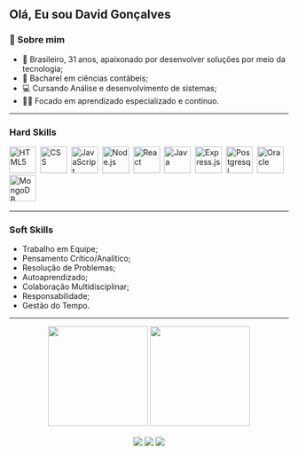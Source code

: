 ## Olá, Eu sou David Gonçalves

### 🔎 Sobre mim
- 🙂 Brasileiro, 31 anos, apaixonado por desenvolver soluções por meio da tecnologia;
- 📒 Bacharel em ciências contábeis; 
- 💻 Cursando Análise e desenvolvimento de sistemas;
- 👨‍💻 Focado em aprendizado especializado e contínuo.

---

### Hard Skills

  <img src="https://icongr.am/devicon/html5-original.svg?size=128&color=currentColor" title="HTML" alt="HTML5" width="48px" margin="10px">&nbsp;
  <img src="https://icongr.am/devicon/css3-original.svg?size=128&color=currentColor" title="CSS" alt="CSS" width="48px">&nbsp;
  <img src="https://icongr.am/devicon/javascript-original.svg?size=128&color=currentColor" title="JavaScript" alt="JavaScript" width="48px">&nbsp;
  <img src="https://icongr.am/devicon/nodejs-original.svg?size=128&color=currentColor" title="Node.js" alt="Node.js" width="48px">&nbsp;
  <img src="https://icongr.am/devicon/react-original.svg?size=128&color=currentColor" title="React" alt="React" width="48px">&nbsp;
  <img src="https://icongr.am/devicon/java-original-wordmark.svg?size=128&color=currentColor" title="Java" alt="Java" width="48px">&nbsp;
  <img src="https://icongr.am/devicon/express-original-wordmark.svg?size=128&color=ffffff" title="Express.js" alt="Express.js" width="48px">&nbsp;
  <img src="https://icongr.am/devicon/postgresql-original.svg?size=128&color=currentColor" title="Postgresql" alt="Postgresql" width="48px">&nbsp;
  <img src="https://icongr.am/devicon/oracle-original.svg?size=128" title="Oracle" alt="Oracle" width="48px">&nbsp;
  <img src="https://icongr.am/devicon/mongodb-original-wordmark.svg?size=128" title="MongoDB" alt="MongoDB" width="48px">&nbsp; 

---

### Soft Skills

- Trabalho em Equipe;                  
- Pensamento Crítico/Analítico;
- Resolução de Problemas;
- Autoaprendizado;
- Colaboração Multidisciplinar;
- Responsabilidade;
- Gestão do Tempo.
---
<div align="center">
  <img height="180em" src="https://github-readme-stats.vercel.app/api?username=DavidGFonseca&theme=omni&show_icons=true">
  <img height="180em" src="https://github-readme-stats.vercel.app/api/top-langs/?username=DavidGFonseca&layout=compact&theme=omni">
</div>

<br />

<div align="center">
  <a href="mailto:david.gfonseca.92@gmail.com"><img src="https://img.shields.io/badge/Gmail-D14836?style=for-the-badge&logo=gmail&logoColor=white" target="_blank"></a>
  <a href="https://www.linkedin.com/in/david-gon%C3%A7alves-fonseca-7435331a1/"><img src="https://img.shields.io/badge/LinkedIn-0077B5?style=for-the-badge&logo=linkedin&logoColor=white" target="_blank"></a>
  <a href="https://wa.me/5565993322305"><img src="https://img.shields.io/badge/WhatsApp-25D366?style=for-the-badge&logo=whatsapp&logoColor=white" target="_blank"></a>
</div>
